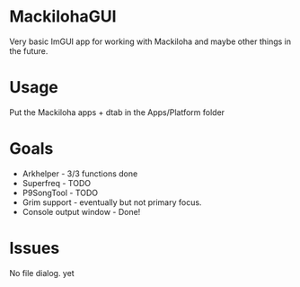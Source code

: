 # MackilohaGUI
Very basic ImGUI app for working with Mackiloha and maybe other things in the future.

# Usage
Put the Mackiloha apps + dtab in the Apps/Platform folder

 # Goals
* Arkhelper - 3/3 functions done
* Superfreq - TODO
* P9SongTool - TODO
* Grim support - eventually but not primary focus.
* Console output window - Done!

# Issues
No file dialog. yet

